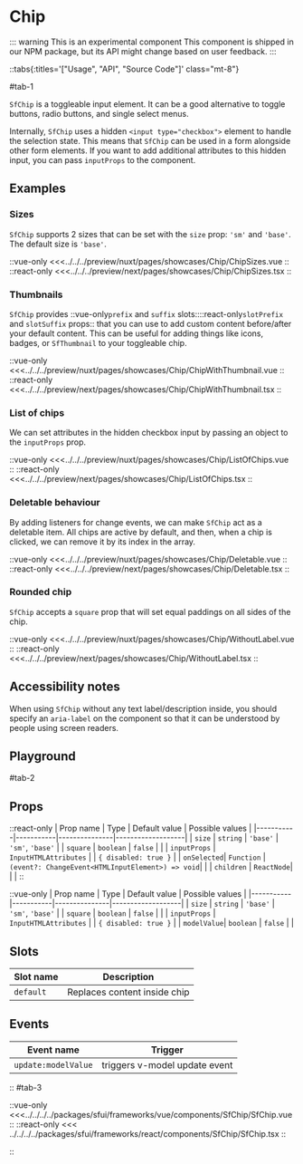 # Chip

::: warning This is an experimental component
This component is shipped in our NPM package, but its API might change based on user feedback.
:::

::tabs{:titles='["Usage", "API", "Source Code"]' class="mt-8"}

#tab-1

`SfChip` is a toggleable input element. It can be a good alternative to toggle buttons, radio buttons, and single select menus. 

Internally, `SfChip` uses a hidden `<input type="checkbox">` element to handle the selection state. This means that `SfChip` can be used in a form alongside other form elements. If you want to add additional attributes to this hidden input, you can pass `inputProps` to the component.

## Examples

### Sizes

`SfChip` supports 2 sizes that can be set with the `size` prop: `'sm'` and `'base'`. The default size is `'base'`.

<Showcase showcase-name="Chip/ChipSizes">

::vue-only
<<<../../../preview/nuxt/pages/showcases/Chip/ChipSizes.vue
::
::react-only
<<<../../../preview/next/pages/showcases/Chip/ChipSizes.tsx
::

</Showcase>

### Thumbnails

<!-- TODO: Add linking to thumbnail component when ready -->
`SfChip` provides ::vue-only`prefix` and `suffix` slots::::react-only`slotPrefix` and `slotSuffix` props:: that you can use to add custom content before/after your default content. This can be useful for adding things like icons, badges, or `SfThumbnail` to your toggleable chip.

<Showcase showcase-name="Chip/ChipWithThumbnail">
::vue-only
<<<../../../preview/nuxt/pages/showcases/Chip/ChipWithThumbnail.vue
::
::react-only
<<<../../../preview/next/pages/showcases/Chip/ChipWithThumbnail.tsx
::
</Showcase>



### List of chips

We can set attributes in the hidden checkbox input by passing an object to the `inputProps` prop. 

<Showcase showcase-name="Chip/ListOfChips">

::vue-only
<<<../../../preview/nuxt/pages/showcases/Chip/ListOfChips.vue
::
::react-only
<<<../../../preview/next/pages/showcases/Chip/ListOfChips.tsx
::

</Showcase>


### Deletable behaviour

By adding listeners for change events, we can make `SfChip` act as a deletable item. All chips are active by default, and then, when a chip is clicked, we can remove it by its index in the array.

<Showcase showcase-name="Chip/Deletable">

::vue-only
<<<../../../preview/nuxt/pages/showcases/Chip/Deletable.vue
::
::react-only
<<<../../../preview/next/pages/showcases/Chip/Deletable.tsx
::

</Showcase>

### Rounded chip

`SfChip` accepts a `square` prop that will set equal paddings on all sides of the chip.

<Showcase showcase-name="Chip/WithoutLabel">

::vue-only
<<<../../../preview/nuxt/pages/showcases/Chip/WithoutLabel.vue
::
::react-only
<<<../../../preview/next/pages/showcases/Chip/WithoutLabel.tsx
::

</Showcase>

## Accessibility notes

When using `SfChip` without any text label/description inside, you should specify an `aria-label` on the component so that it can be understood by people using screen readers. 

## Playground

<Generate style="height: 380px" />

#tab-2

## Props

::react-only
| Prop name | Type      | Default value | Possible values   |
|-----------|-----------|---------------|-------------------|
| `size`      | `string`  | `'base'`        | `'sm'`, `'base'`      |
| `square`    | `boolean` | `false`       |                   |
| `inputProps`  | `InputHTMLAttributes`   |        |  `{ disabled: true }`                 |
| `onSelected`| `Function` |`(event?: ChangeEvent<HTMLInputElement>) => void`|                         |
| `children`  | `ReactNode`|              |                   |
::

::vue-only
| Prop name | Type      | Default value | Possible values   |
|-----------|-----------|---------------|-------------------|
| `size`      | `string`  | `'base'`        | `'sm'`, `'base'`      |
| `square`    | `boolean` | `false`       |                   |
| `inputProps`  | `InputHTMLAttributes`   |        |  `{ disabled: true }`                 |
| `modelValue`| `boolean`  |  `false`     |                   |


## Slots 

| Slot name | Description                  |
| --------- | ---------------------------- |
| `default`   | Replaces content inside chip |

## Events

| Event name        | Trigger                       |
| ----------------- | ----------------------------- |
| `update:modelValue` | triggers v-model update event |

::
#tab-3

::vue-only
<<<../../../../packages/sfui/frameworks/vue/components/SfChip/SfChip.vue
::
::react-only
<<< ../../../../packages/sfui/frameworks/react/components/SfChip/SfChip.tsx
::

::